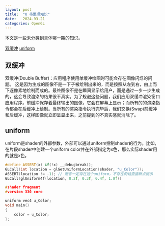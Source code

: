 ```yaml
---
layout: post
title:  "0 待整理知识"
date:   2024-03-21
categories: OpenGL
---
```


本文是一些未分类到具体哪一期的知识。  

[双缓冲](#双缓冲)
[uniform](#uniform)

## 双缓冲
双缓冲(Double Buffer)：应用程序使用单缓冲绘图时可能会存在图像闪烁的问题。 这是因为生成的图像不是一下子被绘制出来的，而是按照从左到右，由上而下逐像素地绘制而成的。最终图像不是在瞬间显示给用户，而是通过一步一步生成的，这会导致渲染的结果很不真实。为了规避这些问题，我们应用双缓冲渲染窗口应用程序。前缓冲保存着最终输出的图像，它会在屏幕上显示；而所有的的渲染指令都会在后缓冲上绘制。当所有的渲染指令执行完毕后，我们交换(Swap)前缓冲和后缓冲，这样图像就立即呈显出来，之前提到的不真实感就消除了。


## uniform
uniform是shader的外部参数，外部可以通过uniform控制shader的行为。比如，在片段shader中创建一个uniform color并在外部指定为x色，那么实际shader用的就是x色。
```Cpp
#define ASSERT(x) if(!x) __debugbreak();
GLCall(int location = glGetUniformLocation(shader, "u_Color"));
ASSERT(location != -1); // 断言一定存在这个uniform，不存在的话直接断点提示
GLCall(glUniform4f(location, 0.2f, 0.3f, 0.4f, 1.0f))

#shader fragment
#version 330 core

uniform vec4 u_Color;
void main()
{
    color = u_Color;
};
```


